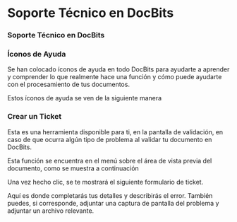 # Soporte Técnico en DocBits

### Soporte Técnico en DocBits <a href="#hy7z6t7p8psl" id="hy7z6t7p8psl"></a>

### **Íconos de Ayuda** <a href="#gvm1kp4bwvnd" id="gvm1kp4bwvnd"></a>

Se han colocado íconos de ayuda en todo DocBits para ayudarte a aprender y comprender lo que realmente hace una función y cómo puede ayudarte con el procesamiento de tus documentos.

Estos íconos de ayuda se ven de la siguiente manera

### **Crear un Ticket** <a href="#id-2mb0mw2kxioz" id="id-2mb0mw2kxioz"></a>

Esta es una herramienta disponible para ti, en la pantalla de validación, en caso de que ocurra algún tipo de problema al validar tu documento en DocBits.

Esta función se encuentra en el menú sobre el área de vista previa del documento, como se muestra a continuación

Una vez hecho clic, se te mostrará el siguiente formulario de ticket.

Aquí es donde completarás tus detalles y describirás el error. También puedes, si corresponde, adjuntar una captura de pantalla del problema y adjuntar un archivo relevante.
